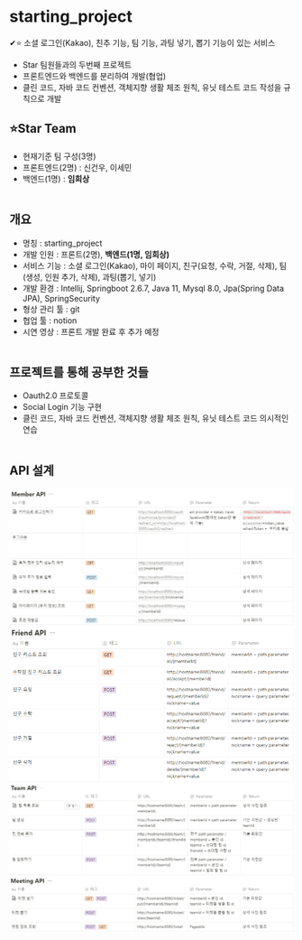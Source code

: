 # starting_project
✔⭐ 소셜 로그인(Kakao), 친추 기능, 팀 기능, 과팅 넣기, 뽑기 기능이 있는 서비스
+ Star 팀원들과의 두번째 프로젝트
+ 프론트엔드와 백엔드를 분리하여 개발(협업)
+ 클린 코드, 자바 코드 컨벤션, 객체지향 생활 체조 원칙, 유닛 테스트 코드 작성을 규칙으로 개발

## ⭐Star Team
+ 현재기준 팀 구성(3명)
+ 프론트엔드(2명) : 신건우, 이세민
+ 백엔드(1명) : __임희상__
  <br/><br/>

## 개요
+ 명칭 : starting_project
+ 개발 인원 : 프론트(2명), __백엔드(1명, 임희상)__
+ 서비스 기능 : 소셜 로그인(Kakao), 마이 페이지, 친구(요청, 수락, 거절, 삭제), 팀(생성, 인원 추가, 삭제), 과팅(뽑기, 넣기)
+ 개발 환경 : Intellij, Springboot 2.6.7, Java 11, Mysql 8.0, Jpa(Spring Data JPA), SpringSecurity
+ 형상 관리 툴 : git
+ 협업 툴 : notion
+ 시연 영상 : 프론트 개발 완료 후 추가 예정
  <br/><br/>

## 프로젝트를 통해 공부한 것들
+ Oauth2.0 프로토콜
+ Social Login 기능 구현
+ 클린 코드, 자바 코드 컨벤션, 객체지향 생활 체조 원칙, 유닛 테스트 코드 의시적인 연습
  <br/><br/>

## API 설계
![img.png](member_api.png)
![img_1.png](friend_api.png)
![img_2.png](team_api.png)
![img_3.png](meeting_api.png)
<br/><br/>
